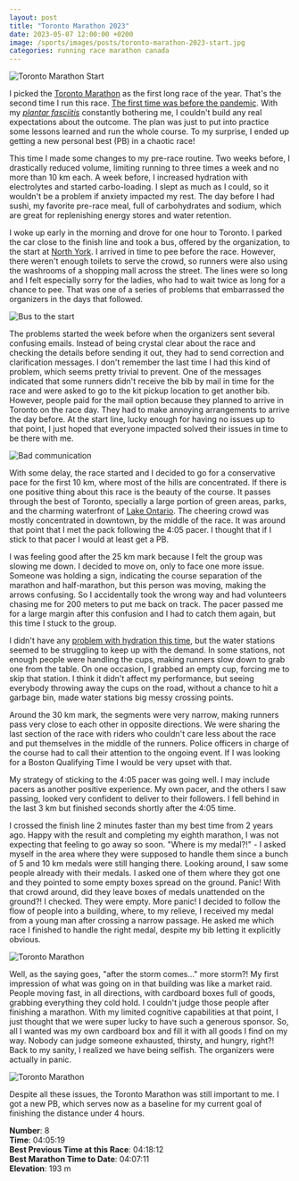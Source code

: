 ```yaml
---
layout: post
title: "Toronto Marathon 2023"
date: 2023-05-07 12:00:00 +0200
image: /sports/images/posts/toronto-marathon-2023-start.jpg
categories: running race marathon canada
---
```


![Toronto Marathon Start](/sports/images/posts/toronto-marathon-2023-start.jpg)

I picked the [Toronto Marathon](https://www.torontomarathon.com) as the first long race of the year. That's the second time I run this race. [The first time was before the pandemic](/sports/2019/05/toronto-marathon.html). With my _[plantar fasciitis](https://orthoinfo.aaos.org/en/diseases--conditions/plantar-fasciitis-and-bone-spurs/)_ constantly bothering me, I couldn't build any real expectations about the outcome. The plan was just to put into practice some lessons learned and run the whole course. To my surprise, I ended up getting a new personal best (PB) in a chaotic race!

<!-- more -->

This time I made some changes to my pre-race routine. Two weeks before, I drastically reduced volume, limiting running to three times a week and no more than 10 km each. A week before, I increased hydration with electrolytes and started carbo-loading. I slept as much as I could, so it wouldn't be a problem if anxiety impacted my rest. The day before I had sushi, my favorite pre-race meal, full of carbohydrates and sodium, which are great for replenishing energy stores and water retention.

I woke up early in the morning and drove for one hour to Toronto. I parked the car close to the finish line and took a bus, offered by the organization, to the start at [North York](https://goo.gl/maps/7V3FtY3rYxxzuxCk7). I arrived in time to pee before the race. However, there weren't enough toilets to serve the crowd, so runners were also using the washrooms of a shopping mall across the street. The lines were so long and I felt especially sorry for the ladies, who had to wait twice as long for a chance to pee. That was one of a series of problems that embarrassed the organizers in the days that followed.

![Bus to the start](/sports/images/posts/toronto-marathon-2023-bus.jpg)

The problems started the week before when the organizers sent several confusing emails. Instead of being crystal clear about the race and checking the details before sending it out, they had to send correction and clarification messages. I don't remember the last time I had this kind of problem, which seems pretty trivial to prevent. One of the messages indicated that some runners didn't receive the bib by mail in time for the race and were asked to go to the kit pickup location to get another bib. However, people paid for the mail option because they planned to arrive in Toronto on the race day. They had to make annoying arrangements to arrive the day before. At the start line, lucky enough for having no issues up to that point, I just hoped that everyone impacted solved their issues in time to be there with me.

![Bad communication](/sports/images/posts/toronto-marathon-2023-email.jpg)

With some delay, the race started and I decided to go for a conservative pace for the first 10 km, where most of the hills are concentrated. If there is one positive thing about this race is the beauty of the course. It passes through the best of Toronto, specially a large portion of green areas, parks, and the charming waterfront of [Lake Ontario](https://en.wikipedia.org/wiki/Lake_Ontario). The cheering crowd was mostly concentrated in downtown, by the middle of the race. It was around that point that I met the pack following the 4:05 pacer. I thought that if I stick to that pacer I would at least get a PB.

I was feeling good after the 25 km mark because I felt the group was slowing me down. I decided to move on, only to face one more issue. Someone was holding a sign, indicating the course separation of the marathon and half-marathon, but this person was moving, making the arrows confusing. So I accidentally took the wrong way and had volunteers chasing me for 200 meters to put me back on track. The pacer passed me for a large margin after this confusion and I had to catch them again, but this time I stuck to the group.

I didn't have any [problem with hydration this time](/sports/2022/05/ottawa-marathon.html), but the water stations seemed to be struggling to keep up with the demand. In some stations, not enough people were handling the cups, making runners slow down to grab one from the table. On one occasion, I grabbed an empty cup, forcing me to skip that station. I think it didn't affect my performance, but seeing everybody throwing away the cups on the road, without a chance to hit a garbage bin, made water stations big messy crossing points.

Around the 30 km mark, the segments were very narrow, making runners pass very close to each other in opposite directions. We were sharing the last section of the race with riders who couldn't care less about the race and put themselves in the middle of the runners. Police officers in charge of the course had to call their attention to the ongoing event. If I was looking for a Boston Qualifying Time I would be very upset with that.

My strategy of sticking to the 4:05 pacer was going well. I may include pacers as another positive experience. My own pacer, and the others I saw passing, looked very confident to deliver to their followers. I fell behind in the last 3 km but finished seconds shortly after the 4:05 time.

I crossed the finish line 2 minutes faster than my best time from 2 years ago. Happy with the result and completing my eighth marathon, I was not expecting that feeling to go away so soon. "Where is my medal?!" - I asked myself in the area where they were supposed to handle them since a bunch of 5 and 10 km medals were still hanging there. Looking around, I saw some people already with their medals. I asked one of them where they got one and they pointed to some empty boxes spread on the ground. Panic! With that crowd around, did they leave boxes of medals unattended on the ground?! I checked. They were empty. More panic! I decided to follow the flow of people into a building, where, to my relieve, I received my medal from a young man after crossing a narrow passage. He asked me which race I finished to handle the right medal, despite my bib letting it explicitly obvious.

![Toronto Marathon](/sports/images/posts/toronto-marathon-2023-medal.jpg)

Well, as the saying goes, "after the storm comes..." more storm?! My first impression of what was going on in that building was like a market raid. People moving fast, in all directions, with cardboard boxes full of goods, grabbing everything they cold hold. I couldn't judge those people after finishing a marathon. With my limited cognitive capabilities at that point, I just thought that we were super lucky to have such a generous sponsor. So, all I wanted was my own cardboard box and fill it with all goods I find on my way. Nobody can judge someone exhausted, thirsty, and hungry, right?! Back to my sanity, I realized we have being selfish. The organizers were actually in panic.

![Toronto Marathon](/sports/images/posts/toronto-marathon-2023-goodies.jpg)

Despite all these issues, the Toronto Marathon was still important to me. I got a new PB, which serves now as a baseline for my current goal of finishing the distance under 4 hours.

**Number**: 8\
**Time**: 04:05:19\
**Best Previous Time at this Race**: 04:18:12\
**Best Marathon Time to Date**: 04:07:11\
**Elevation**: 193 m
